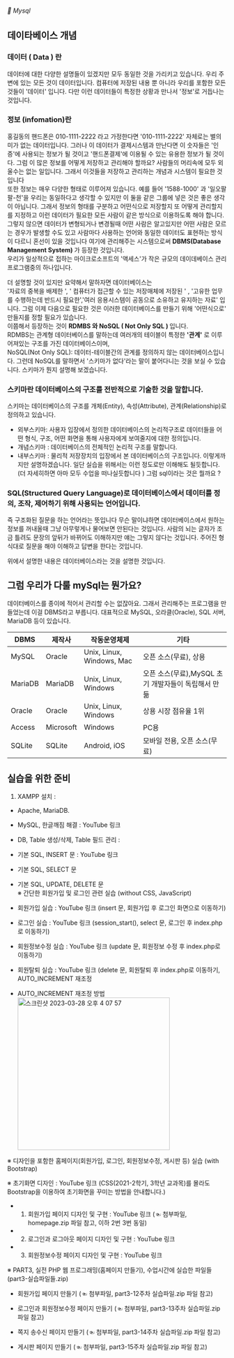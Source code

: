 ###### :cactus:  Mysql


## 데이타베이스 개념
### 데이터 ( Data ) 란 
데이터에 대한 다양한 설명들이 있겠지만 모두 동일한 것을 가리키고 있습니다. 우리 주변에 있는 모든 것이 데이터입니다. 컴퓨터에 저장된 내용 뿐 아니라 우리를 포함한 모든 것들이 '데이터' 입니다. 다만 이런 데이터들이 특정한 상황과 만나서 '정보'로 거듭나는 것입니다. 
### 정보 (infomation)란  
홍길동의 핸드폰은 010-1111-2222 라고 가정한다면 '010-1111-2222' 자체로는 별의미가 없는 데이터입니다. 그러나 이 데이터가 결제시스템과 만난다면 이 숫자들은 '인증'에 사용되는 정보가 될 것이고 '핸드폰결제'에 이용될 수 있는 유용한 정보가 될 것이다. 
그럼 이 많은 정보를 어떻게 저장하고 관리해야 할까요?  사람들의 머리속에 모두 외울수는 없는 일입니다. 
그래서 이것들을 저장하고 관리하는 개념과 시스템이 필요한 것입니다    
또한 정보는 매우 다양한 형태로 이루어져 있습니다. 예를 들어 '1588-1000' 과 '일오팔팔-천'을 우리는 동일하다고 생각할 수 있지만 이 둘을 같은 그룹에 넣은 것은 좋은 생각이 아닙니다. 그래서 정보의 형태를 구분하고 어떤식으로 저장할지 또 어떻게 관리할지를 지정하고 이런 데이터가 필요한 모든 사람이 같은 방식으로 이용하도록 해야 합니다.    
그렇지 않으면 데이터가 변형되거나 변경될때 어떤 사람은 알고있지만 어떤 사람은 모르는 경우가 발생할 수도 있고 사람마다 사용하는 언어와 동일한 데이터도 표현하는 방식이 다르니 혼선이 있을 것입니다 여기에 관리해주는 시스템으로써 <b>DBMS(Database Management System) </b>가 등장한 것입니다.   
우리가 일상적으로 접하는 마이크로소프트의 '액세스'가 작은 규모의 데이데베이스 관리프로그램중의 하나입니다. 

더 설명할 것이 있지만 요약해서 말하자면 데이터베이스는  
'자료의 중복을 배제한 ', ' 컴퓨터가 접근할 수 있는 저장매체에 저장된 ' , '고유한 업무를 수행하는데 반드시 필요한','여러 응용시스템이 공동으로 소유하고 유지하는 자료' 입니다. 
그럼 이제 다음으로 필요한 것은 이러한 데이터베이스를 만들기 위해 '어떤식으로' 만들지를 정할 필요가 있습니다.  
이쯤해서 등장하는 것이 <b>RDMBS 와 NoSQL ( Not Only SQL ) </b>입니다.  
RDMBS는 관계형 데이터베이스를 말하는데 여러개의 테이블이 특정한 <b>'관계'</b> 로 이루어져있는 구조를 가진 데이터베이스이며,   
NoSQL(Not Only SQL): 데이터-테이블간의 관계를 정의하지 않는 데이터베이스입니다. 
그런데 NoSQL를 말하면서 '스키마가 없다'라는 말이 붙어다니는 것을 보실 수 있습니다. 스키마가 뭔지 설명해 보겠습니다. 
### 스키마란 데이터베이스의 구조를 전반적으로 기술한 것을 말합니다.
스키마는 데이터베이스의 구조를 개체(Entity), 속성(Attribute), 관계(Relationship)로 정의하고 있습니다. 
- 외부스키마: 사용자 입장에서 정의한 데이터베이스의 논리적구조로 데이터들을 어떤 형식, 구조, 어떤 화면을 통해 사용자에게 보여줄지에 대한 정의입니다. 
- 개념스키마 : 데이터베이스의 전체적인 논리적 구조를 말합니다.
- 내부스키마 : 물리적 저장장치의 입장에서 본 데이터베이스의 구조입니다.
이렇게까지만 설명하겠습니다. 일단 실습을 위해서는 이런 정도로만 이해해도 될듯합니다. (더 자세히하면 아마 모두 수업을 떠나실듯합니다 )
그럼 sql이라는 것은 뭘까요 ?
### SQL(Structured Query Language)로 데이터베이스에서 데이터를 정의, 조작, 제어하기 위해 사용되는 언어입니다.   
즉 구조화된 질문을 하는 언어라는 뜻입니다 무슨 말이냐하면 데이터베이스에서 원하는 정보를 꺼내올때 그냥 아무렇게나 물어보면 안된다는 것입니다. 사람의 뇌는 글자가 조금 틀려도 문장의 앞뒤가 바뀌어도 이해하지만 얘는 그렇지 않다는 것입니다. 주어진 형식대로 질문을 해야 이해하고 답변을 한다는 것입니다. 

위에서 설명한 내용은 데이터베이스라는 것을 설명한 것입니다. 

## 그럼 우리가 다룰  mySql는 뭔가요?
데이터베이스를 종이에 적어서 관리할 수는 없잖아요. 그래서 관리해주는 프로그램을 만들었는데 이걸 DBMS라고 부릅니다. 
대표적으로 MySQL, 오라클(Oracle), SQL 서버, MariaDB 등이 있습니다.    

| DBMS|	제작사|	작동운영체제	| 기타 |
|----|---|---|---|
| MySQL	|Oracle	|Unix, Linux, Windows, Mac	|오픈 소스(무료), 상용|
| MariaDB|MariaDB	 |Unix, Linux, Windows	|오픈 소스(무료),MySQL 초기 개발자들이 독립해서 만듦|
|Oracle|	Oracle	|Unix, Linux, Windows|	상용 시장 점유율 1위|
| Access |	Microsoft|	Windows	|PC용|
| SQLite	|SQLite	|Android, iOS	|모바일 전용, 오픈 소스(무료)|

## 실습을 위한 준비
1. XAMPP 설치 : 
  - Apache, MariaDB.



- MySQL, 한글깨짐 해결 :  YouTube 링크 
- DB, Table 생성/삭제, Table 필드 관리 :
- 기본 SQL, INSERT 문 :  YouTube 링크  
-  기본 SQL, SELECT 문 
-  기본 SQL, UPDATE, DELETE 문   
※ 간단한 회원가입 및 로그인 관련 실습 (without CSS, JavaScript) 
- 회원가입 실습 :  YouTube 링크   (insert 문, 회원가입 후 로그인 화면으로 이동하기)
- 로그인 실습 :  YouTube 링크   (session_start(), select 문, 로그인 후 index.php로 이동하기)
- 회원정보수정 실습 :  YouTube 링크   (update 문, 회원정보 수정 후 index.php로 이동하기)
- 회원탈퇴 실습 :  YouTube 링크   (delete 문, 회원탈퇴 후 index.php로 이동하기, AUTO_INCREMENT 재조정
- AUTO_INCREMENT 재조정 방법 <img width="349" alt="스크린샷 2023-03-28 오후 4 07 57" src="https://user-images.githubusercontent.com/48478079/228156105-b2978f1b-6c93-459f-98f0-aea86552a481.png">

※ 디자인을 포함한 홈페이지(회원가입, 로그인, 회원정보수정, 게시판 등) 실습 (with Bootstrap)

※ 초기화면 디자인 :  YouTube 링크   (CSS(2021-2학기, 3학년 교과목)를 몰라도 Bootstrap을 이용하여 초기화면을 꾸미는 방법을 안내합니다.)

- 1. 회원가입 페이지 디자인 및 구현 :  YouTube 링크  (☜ 첨부파일, homepage.zip 파일 참고, 이하 2번 3번 동일) 

- 2. 로그인과 로그아웃 페이지 디자인 및 구현 :  YouTube 링크 

- 3. 회원정보수정 페이지 디자인 및 구현 :  YouTube 링크 

※ PART3, 실전 PHP 웹 프로그래밍(홈페이지 만들기), 수업시간에 실습한 파일들 (part3-실습파일들.zip)

- 회원가입 페이지 만들기 (☜ 첨부파일, part3-12주차 실습파일.zip 파일 참고) 

- 로그인과 회원정보수정 페이지 만들기 (☜ 첨부파일, part3-13주차 실습파일.zip 파일 참고) 

- 쪽지 송수신 페이지 만들기 (☜ 첨부파일, part3-14주차 실습파일.zip 파일 참고) 

- 게시판 페이지 만들기 (☜ 첨부파일, part3-15주차 실습파일.zip 파일 참고) 
